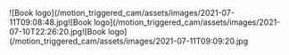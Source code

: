 ![Book logo](/motion_triggered_cam/assets/images/2021-07-11T09:08:48.jpg![Book logo](/motion_triggered_cam/assets/images/2021-07-10T22:26:20.jpg![Book logo](/motion_triggered_cam/assets/images/2021-07-11T09:09:20.jpg